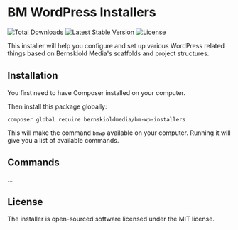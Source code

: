 # BM WordPress Installers

<a href="https://packagist.org/packages/bernskioldmedia/bm-wp-installers"><img src="https://img.shields.io/packagist/dt/bernskioldmedia/bm-wp-installers" alt="Total Downloads"></a>
<a href="https://packagist.org/packages/bernskioldmedia/bm-wp-installers"><img src="https://img.shields.io/packagist/v/bernskioldmedia/bm-wp-installers" alt="Latest Stable Version"></a>
<a href="https://packagist.org/packages/bernskioldmedia/bm-wp-installers"><img src="https://img.shields.io/packagist/l/bernskioldmedia/bm-wp-installers" alt="License"></a>

This installer will help you configure and set up various WordPress related things based on Bernskiold Media's scaffolds and project structures.

## Installation

You first need to have Composer installed on your computer.

Then install this package globally:

`composer global require bernskioldmedia/bm-wp-installers`

This will make the command `bmwp` available on your computer.
Running it will give you a list of available commands.

## Commands

...

## License

The installer is open-sourced software licensed under the MIT license.
